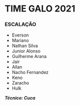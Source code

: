 # TIME GALO 2021

###  ESCALAÇÃO

- Everson
- Mariano
- Nathan Silva
- Junior Alonso
- Guilherme Arana
- Jair
- Allan
- Nacho Fernandez
- Keno
- Zaracho
- Hulk



_**Técnico: Cuca**_
